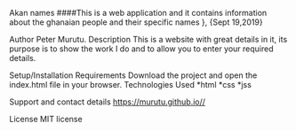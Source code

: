 Akan names
####This is a web application  and it contains information about the ghanaian people and their specific names }, {Sept 19,2019}

Author Peter Murutu.
Description
This is a website with great details in it, its purpose is to show the work I do and to allow you to enter your required details.

Setup/Installation Requirements
Download the project and open the index.html file in your browser.
Technologies Used
*html *css *jss

Support and contact details
https://murutu.github.io//

License
MIT license

